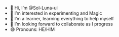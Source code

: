 - 👋 Hi, I’m @Sol-Luna-ui
- 👀 I’m interested in experimenting and Magic
- 🌱 I’m a learner, learning everything to help myself 
- 💞️ I’m looking forward to collaborate as I progress
- 😄 Pronouns: HE/HIM
<!---
Sol-Luna-ui/Sol-Luna-ui is a ✨ special ✨ repository because its `README.md` (this file) appears on your GitHub profile.
You can click the Preview link to take a look at your changes.
--->
